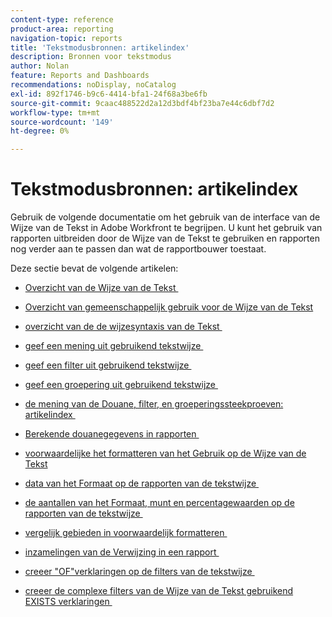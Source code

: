 ```yaml
---
content-type: reference
product-area: reporting
navigation-topic: reports
title: 'Tekstmodusbronnen: artikelindex'
description: Bronnen voor tekstmodus
author: Nolan
feature: Reports and Dashboards
recommendations: noDisplay, noCatalog
exl-id: 892f1746-b9c6-4414-bfa1-24f68a3be6fb
source-git-commit: 9caac488522d2a12d3bdf4bf23ba7e44c6dbf7d2
workflow-type: tm+mt
source-wordcount: '149'
ht-degree: 0%

---
```


# Tekstmodusbronnen: artikelindex

<!-- Audited: 1/2025 -->

Gebruik de volgende documentatie om het gebruik van de interface van de Wijze van de Tekst in Adobe Workfront te begrijpen. U kunt het gebruik van rapporten uitbreiden door de Wijze van de Tekst te gebruiken en rapporten nog verder aan te passen dan wat de rapportbouwer toestaat.

Deze sectie bevat de volgende artikelen:

* [&#x200B; Overzicht van de Wijze van de Tekst &#x200B;](../../../reports-and-dashboards/reports/text-mode/understand-text-mode.md)
* [&#x200B; Overzicht van gemeenschappelijk gebruik voor de Wijze van de Tekst &#x200B;](../../../reports-and-dashboards/reports/text-mode/understand-common-uses-text-mode.md)
* [&#x200B; overzicht van de de wijzesyntaxis van de Tekst &#x200B;](../../../reports-and-dashboards/reports/text-mode/text-mode-syntax-overview.md)
* [&#x200B; geef een mening uit gebruikend tekstwijze &#x200B;](../../../reports-and-dashboards/reports/text-mode/edit-text-mode-in-view.md)
* [&#x200B; geef een filter uit gebruikend tekstwijze &#x200B;](../../../reports-and-dashboards/reports/text-mode/edit-text-mode-in-filter.md)
* [&#x200B; geef een groepering uit gebruikend tekstwijze &#x200B;](../../../reports-and-dashboards/reports/text-mode/edit-text-mode-in-grouping.md)
* [&#x200B; de mening van de Douane, filter, en groeperingssteekproeven: artikelindex &#x200B;](../../../reports-and-dashboards/reports/custom-view-filter-grouping-samples/custom-view-filter-grouping-samples.md)

  <!--  (NOTE: this is linked here although from another section)  -->

* [&#x200B; Berekende douanegegevens in rapporten &#x200B;](../../../reports-and-dashboards/reports/calc-cstm-data-reports/calculated-custom-data-reports.md)

  <!--  (NOTE: this is linked here although from another section)  -->

* [&#x200B; voorwaardelijke het formatteren van het Gebruik op de Wijze van de Tekst &#x200B;](../../../reports-and-dashboards/reports/text-mode/use-conditional-formatting-text-mode.md)
* [&#x200B; data van het Formaat op de rapporten van de tekstwijze &#x200B;](../../../reports-and-dashboards/reports/text-mode/format-dates-in-text-mode-reports.md)
* [&#x200B; de aantallen van het Formaat, munt en percentagewaarden op de rapporten van de tekstwijze &#x200B;](../../../reports-and-dashboards/reports/text-mode/format-numbers-in-text-mode-reports.md)
* [&#x200B; vergelijk gebieden in voorwaardelijk formatteren &#x200B;](../../../reports-and-dashboards/reports/text-mode/compare-fields-conditional-formatting.md)
* [&#x200B; inzamelingen van de Verwijzing in een rapport &#x200B;](../../../reports-and-dashboards/reports/text-mode/reference-collections-report.md)
* [&#x200B; creeer &quot;OF&quot;verklaringen op de filters van de tekstwijze &#x200B;](../../../reports-and-dashboards/reports/text-mode/create-or-statements-in-filters-text-mode.md)
* [&#x200B; creeer de complexe filters van de Wijze van de Tekst gebruikend EXISTS verklaringen &#x200B;](../../../reports-and-dashboards/reports/text-mode/create-complex-text-mode-filters-using-exists-statements.md)
